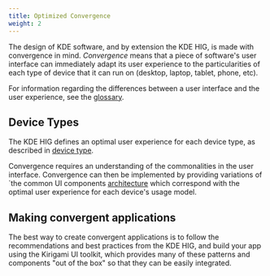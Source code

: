 ```yaml
---
title: Optimized Convergence
weight: 2
---
```



The design of KDE software, and by extension the KDE HIG, is made with
convergence in mind. *Convergence* means that a piece of software\'s
user interface can immediately adapt its user experience to the
particularities of each type of device that it can run on (desktop,
laptop, tablet, phone, etc).

For information regarding the differences between a user interface and
the user experience, see the [glossary](/hig/glossary).

Device Types
------------

The KDE HIG defines an optimal user experience for each device type, as
described in [device type](../devicetypes).

Convergence requires an understanding of the commonalities in the user
interface. Convergence can then be implemented by providing variations
of `the common UI components [architecture](../architecture) which
correspond with the optimal user experience for each device's usage model.

Making convergent applications
------------------------------

The best way to create convergent applications is to follow the
recommendations and best practices from the KDE HIG, and build your app
using the Kirigami UI toolkit, which provides many of these patterns and
components \"out of the box\" so that they can be easily integrated.
